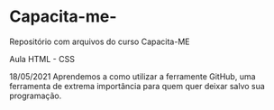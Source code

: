 # Capacita-me-
Repositório com arquivos do curso Capacita-ME

Aula HTML - CSS

18/05/2021
Aprendemos a como utilizar a ferramente GitHub, uma ferramenta de extrema importância para quem quer deixar salvo sua programação. 
